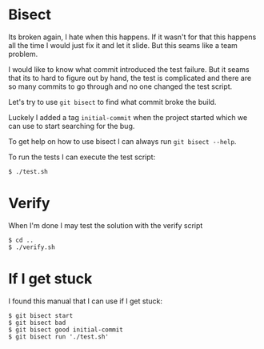 # Bisect

Its broken again, I hate when this happens. If it wasn't for that this happens all the time I would just fix it and let it slide. But this seams like a team problem.

I would like to know what commit introduced the test failure. But it seams that its to hard to figure out by hand, the test is complicated and there are so many commits to go through and no one changed the test script.

Let's try to use `git bisect` to find what commit broke the build.

Luckely I added a tag `initial-commit` when the project started which we can use to start searching for the bug.

To get help on how to use bisect I can always run `git bisect --help`.

To run the tests I can execute the test script:
```
$ ./test.sh
```


# Verify

When I'm done I may test the solution with the verify script

```
$ cd ..
$ ./verify.sh
```

# If I get stuck

I found this manual that I can use if I get stuck:


```
$ git bisect start
$ git bisect bad
$ git bisect good initial-commit
$ git bisect run './test.sh'
```
